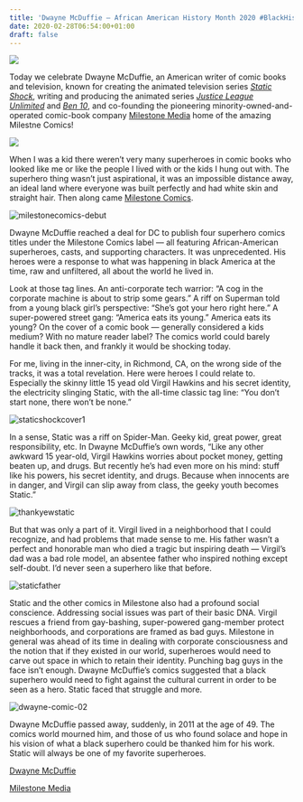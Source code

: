 ```yaml
---
title: 'Dwayne McDuffie – African American History Month 2020 #BlackHistoryMonth'
date: 2020-02-28T06:54:00+01:00
draft: false
---
```


[![](https://cdn-blog.adafruit.com/uploads/2020/02/preview-lightbox-adafruit_BHM2020_blog-1.jpg)](https://blog.adafruit.com/category/black-history-month/)

Today we celebrate Dwayne McDuffie, an American writer of comic books and television, known for creating the animated television series _[Static Shock](https://en.wikipedia.org/wiki/Static_Shock "Static Shock")_, writing and producing the animated series _[Justice League Unlimited](https://en.wikipedia.org/wiki/Justice_League_Unlimited "Justice League Unlimited")_ and _[Ben 10](https://en.wikipedia.org/wiki/Ben_10 "Ben 10")_, and co-founding the pioneering minority-owned-and-operated comic-book company [Milestone Media](https://en.wikipedia.org/wiki/Milestone_Media "Milestone Media") home of the amazing Milestne Comics!

![](https://cdn-blog.adafruit.com/uploads/2020/02/dwayne-mcduffie-600x337.jpg)

When I was a kid there weren’t very many superheroes in comic books who looked like me or like the people I lived with or the kids I hung out with. The superhero thing wasn’t just aspirational, it was an impossible distance away, an ideal land where everyone was built perfectly and had white skin and straight hair. Then along came [Milestone Comics](https://en.wikipedia.org/wiki/Milestone_Media).

![milestonecomics-debut](https://cdn-blog.adafruit.com/uploads/2015/08/milestonecomics-debut1.jpg)

Dwayne McDuffie reached a deal for DC to publish four superhero comics titles under the Milestone Comics label — all featuring African-American superheroes, casts, and supporting characters. It was unprecedented. His heroes were a response to what was happening in black America at the time, raw and unfiltered, all about the world he lived in.

Look at those tag lines. An anti-corporate tech warrior: “A cog in the corporate machine is about to strip some gears.” A riff on Superman told from a young black girl’s perspective: “She’s got your hero right here.” A super-powered street gang: “America eats its young.” America eats its young? On the cover of a comic book — generally considered a kids medium? With no mature reader label? The comics world could barely handle it back then, and frankly it would be shocking today.

For me, living in the inner-city, in Richmond, CA, on the wrong side of the tracks, it was a total revelation. Here were heroes I could relate to. Especially the skinny little 15 yead old Virgil Hawkins and his secret identity, the electricity slinging Static, with the all-time classic tag line: “You don’t start none, there won’t be none.”

![staticshockcover1](https://cdn-blog.adafruit.com/uploads/2015/08/staticshockcover1-313x480.jpg)

In a sense, Static was a riff on Spider-Man. Geeky kid, great power, great responsibility, etc. In Dwayne McDuffie’s own words, “Like any other awkward 15 year-old, Virgil Hawkins worries about pocket money, getting beaten up, and drugs. But recently he’s had even more on his mind: stuff like his powers, his secret identity, and drugs. Because when innocents are in danger, and Virgil can slip away from class, the geeky youth becomes Static.”

![thankyewstatic](https://cdn-blog.adafruit.com/uploads/2015/08/thankyewstatic-169x480.jpg)

But that was only a part of it. Virgil lived in a neighborhood that I could recognize, and had problems that made sense to me. His father wasn’t a perfect and honorable man who died a tragic but inspiring death — Virgil’s dad was a bad role model, an absentee father who inspired nothing except self-doubt. I’d never seen a superhero like that before.

![staticfather](https://cdn-blog.adafruit.com/uploads/2015/08/staticfather.jpg)

Static and the other comics in Milestone also had a profound social conscience. Addressing social issues was part of their basic DNA. Virgil rescues a friend from gay-bashing, super-powered gang-member protect neighborhoods, and corporations are framed as bad guys. Milestone in general was ahead of its time in dealing with corporate consciousness and the notion that if they existed in our world, superheroes would need to carve out space in which to retain their identity. Punching bag guys in the face isn’t enough. Dwayne McDuffie’s comics suggested that a black superhero would need to fight against the cultural current in order to be seen as a hero. Static faced that struggle and more.

![dwayne-comic-02](https://cdn-blog.adafruit.com/uploads/2015/08/dwayne-comic-02.jpg)

Dwayne McDuffie passed away, suddenly, in 2011 at the age of 49. The comics world mourned him, and those of us who found solace and hope in his vision of what a black superhero could be thanked him for his work. Static will always be one of my favorite superheroes.

[Dwayne McDuffie](https://en.wikipedia.org/wiki/Dwayne_McDuffie)

[Milestone Media](http://milestone.media/)